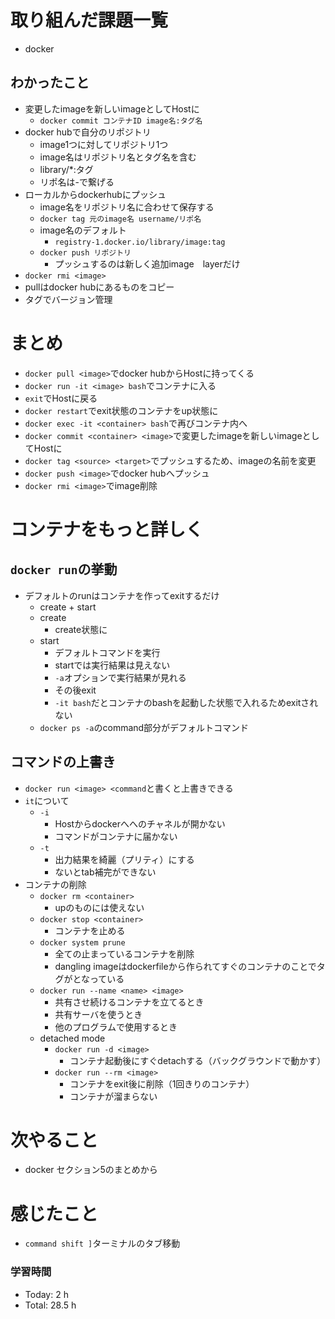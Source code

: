 # 取り組んだ課題一覧
- docker
## わかったこと
- 変更したimageを新しいimageとしてHostに
  - `docker commit コンテナID image名:タグ名`
- docker hubで自分のリポジトリ
  - image1つに対してリポジトリ1つ
  - image名はリポジトリ名とタグ名を含む
  - library/*:タグ
  - リポ名は-で繋げる
- ローカルからdockerhubにプッシュ
  - image名をリポジトリ名に合わせて保存する
  - `docker tag 元のimage名 username/リポ名`
  - image名のデフォルト
    - `registry-1.docker.io/library/image:tag`
  - `docker push リポジトリ`
    - プッシュするのは新しく追加image　layerだけ
- `docker rmi <image>`
- pullはdocker hubにあるものをコピー
- タグでバージョン管理
# まとめ
- `docker pull <image>`でdocker hubからHostに持ってくる
- `docker run -it <image> bash`でコンテナに入る
- `exit`でHostに戻る
- `docker restart`でexit状態のコンテナをup状態に
- `docker exec -it <container> bash`で再びコンテナ内へ
- `docker commit <container> <image>`で変更したimageを新しいimageとしてHostに
- `docker tag <source> <target>`でプッシュするため、imageの名前を変更
- `docker push <image>`でdocker hubへプッシュ
- `docker rmi <image>`でimage削除

# コンテナをもっと詳しく
## `docker run`の挙動
- デフォルトのrunはコンテナを作ってexitするだけ
  - create + start
  - create
    - create状態に
  - start
    - デフォルトコマンドを実行
    - startでは実行結果は見えない
    - `-a`オプションで実行結果が見れる
    - その後exit
    - `-it bash`だとコンテナのbashを起動した状態で入れるためexitされない
  - `docker ps -a`のcommand部分がデフォルトコマンド
## コマンドの上書き
- `docker run <image> <command`と書くと上書きできる
- `it`について
  - `-i`
    - Hostからdockerへへのチャネルが開かない
    - コマンドがコンテナに届かない
  - `-t`
    - 出力結果を綺麗（プリティ）にする
    - ないとtab補完ができない
- コンテナの削除
  - `docker rm <container>`
    - upのものには使えない
  - `docker stop <container>`
    - コンテナを止める
  - `docker system prune`
    - 全ての止まっているコンテナを削除
    - dangling imageはdockerfileから作られてすぐのコンテナのことでタグが<none>となっている
  - `docker run --name <name> <image>`
    - 共有させ続けるコンテナを立てるとき
    - 共有サーバを使うとき
    - 他のプログラムで使用するとき
  - detached mode
    - `docker run -d <image>`
      - コンテナ起動後にすぐdetachする（バックグラウンドで動かす）
    - `docker run --rm <image>`
      - コンテナをexit後に削除（1回きりのコンテナ）
      - コンテナが溜まらない

# 次やること
- docker セクション5のまとめから

# 感じたこと
- `command shift ]`ターミナルのタブ移動

### 学習時間
- Today: 2 h
- Total: 28.5 h